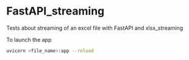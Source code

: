 # FastAPI_streaming
Tests about streaming of an excel file with FastAPI and xlsx_streaming

To launch the app

```bash
uvicorn <file_name>:app --reload
```
